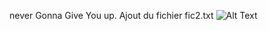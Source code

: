 never Gonna Give You up.
Ajout du fichier fic2.txt
![Alt Text](https://media1.giphy.com/media/iheEpRcvYOWKmaNV62/giphy.gif?cid=ecf05e47bycbdp7271gc043ingcwkd4r8ihsy26hvguqsb6u&rid=giphy.gif&ct=g)

